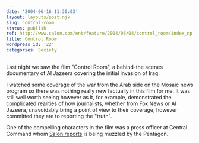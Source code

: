```yaml
---
date: '2004-06-16 11:30:03'
layout: layouts/post.njk
slug: control-room
status: publish
ref: http://www.salon.com/ent/feature/2004/06/04/control_room/index_np.html
title: Control Room
wordpress_id: '22'
categories: Society
---
```


Last night we saw the film "Control Room", a behind-the scenes documentary of Al Jazeera covering the initial invasion of Iraq.

I watched some coverage of the war from the Arab side on the Mosaic news program so there was nothing really new factually in this film for me.  It was still well worth seeing however as it, for example, demonstrated the complicated realities of how journalists, whether from Fox News or Al Jazeera, unavoidably bring a point of view to their coverage, however committed they are to reporting the "truth".

One of the compelling characters in the film was a press officer at Central Command whom [Salon reports](http://www.salon.com/ent/feature/2004/06/04/control_room/index_np.html) is being muzzled by the Pentagon.
